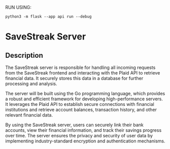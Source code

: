 RUN USING:

```
python3 -m flask --app api run --debug
```
# SaveStreak Server

## Description

The SaveStreak server is responsible for handling all incoming requests from the SaveStreak frontend and interacting with the Plaid API to retrieve financial data. It securely stores this data in a database for further processing and analysis.

The server will be  built using the Go programming language, which provides a robust and efficient framework for developing high-performance servers. It leverages the Plaid API to establish secure connections with financial institutions and retrieve account balances, transaction history, and other relevant financial data.

By using the SaveStreak server, users can securely link their bank accounts, view their financial information, and track their savings progress over time. The server ensures the privacy and security of user data by implementing industry-standard encryption and authentication mechanisms.
